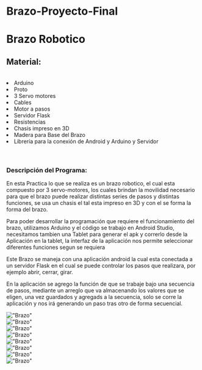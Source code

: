 # Brazo-Proyecto-Final
<h1>Brazo Robotico  </h1>
<h2>Material:</h2><br>
<li>Arduino </li>
<li>Proto  </li>
<li>3 Servo motores</li>
<li>Cables </li>
<li>Motor a pasos</li>
<li>Servidor Flask</li>
<li>Resistencias </li>
<li>Chasis impreso en 3D </li>
<li>Madera para Base del Brazo </li>
<li>Librería para la conexión de Android y Arduino y Servidor </li><br><br>


<h3>Descripción del Programa:</h3>

En esta Practica lo que se realiza es un brazo robotico, el cual esta compuesto por 3 servo-motores, los cuales brindan la movilidad necesario para que el brazo puede realizar distintas series de pasos y distintas funciones, se usa un chasis el tal esta impreso en 3D y con el se forma la forma del brazo.

Para poder desarrollar la programación que requiere el funcionamiento del brazo, utilizamos Arduino y el código se trabajo en Android Studio, necesitamos tambien una Tablet para generar el apk y correrlo desde la Aplicación en la tablet, la interfaz de la aplicación nos permite seleccionar diferentes funciones segun se requiera 

Este Brazo se maneja con una aplicación android la cual esta conectada a un servidor Flask  en el cual se puede controlar 
los pasos que realizara, por ejemplo abrir, cerrar, girar.

En la aplicación se agrego la función de que se trabaje bajo una secuencia de pasos, mediante un arreglo que va almacenando los valores que se eligen, una vez guardados y agregads a la secuencia, solo se corre la aplicación y nos irá generando un paso tras otro de forma secuencial.



!["Brazo"](https://github.com/AlerzDev/Brazo-Proyecto-Final/blob/master/IMG_1492.JPG)<br>
!["Brazo"](https://github.com/AlerzDev/Brazo-Proyecto-Final/blob/master/IMG_1499.jpg)<br>
!["Brazo"](https://github.com/AlerzDev/Brazo-Proyecto-Final/blob/master/IMG_1501.jpg)<br>
!["Brazo"](https://github.com/AlerzDev/Brazo-Proyecto-Final/blob/master/IMG_1502.jpg)<br>
!["Brazo"](https://github.com/AlerzDev/Brazo-Proyecto-Final/blob/master/IMG_1500.jpg)<br>
!["Brazo"](https://github.com/AlerzDev/Brazo-Proyecto-Final/blob/master/IMG_1463.JPG)<br>
!["Brazo"](https://github.com/AlerzDev/Brazo-Proyecto-Final/blob/master/IMG_1469.JPG)<br>
!["Brazo"](https://github.com/AlerzDev/Brazo-Proyecto-Final/blob/master/IMG_1483.JPG)<br>
